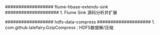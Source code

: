 ################## flume-hbase-extends-sink ####################
    1. Flume Sink 源码分析并扩展
    
    
################## hdfs-data-compress ####################
    1. com.github.talefairy.GzipCompress :    HDFS数据解/压缩
